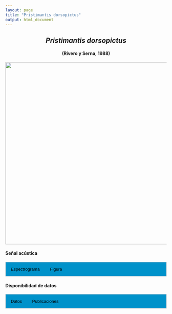 ```yaml
---
layout: page
title: "Pristimantis dorsopictus"
output: html_document
---
```


<style>
/* Simplified CSS for tabs */
.tab {
  overflow: hidden;
  border: 1px solid #ccc;
  background-color: #0092ca;
}
.tab button {
  background-color: inherit;
  float: left;
  border: none;
  cursor: pointer;
  padding: 14px 16px;
  transition: background-color 0.3s;
}
.tab button:hover {
  background-color: #ddd;
}
.tab button.active {
  background-color: #ccc;
}
.tabcontent {
  display: none;
  padding: 6px 12px;
  border: 1px solid #ccc;
  border-top: none;
}
.audio-container {
  margin-bottom: 10px;
}
body h1 {
  display: none;
}
</style>

<script>
function openTab(evt, tabName) {
  document.querySelectorAll('.tabcontent').forEach(tab => tab.style.display = "none");
  document.querySelectorAll('.tablinks').forEach(link => link.classList.remove('active'));
  document.getElementById(tabName).style.display = "block";
  evt.currentTarget.classList.add('active');
}
</script>

<!-- Species presentation -->
<div style="text-align: center;">
  <h2><i>Pristimantis dorsopictus</i></h2>
  <h4>(Rivero y Serna, 1988)</h4>
  <img src="{{ site.baseurl }}/images/especie_Pristimantis_dorsopictus.png" style="width:15cm;">
</div>

#### Señal acústica

<!-- Tabs section -->
<div class="tab">
  <button class="tablinks" onclick="openTab(event, 'Espectro')">Espectrograma</button>
  <button class="tablinks" onclick="openTab(event, 'fig')">Figura</button>
</div>

<!-- Seccion Espectrograma -->
<div id="Espectro" class="tabcontent" style="text-align: center;">
  <video width="100%" height="auto" controls>
    <source src="{{ site.baseurl }}/Espectrograms/dyna_Pristimantis_dorsopictus.mp4" type="video/mp4">
    Tu navegador no soporta el elemento de video.
  </video>
</div>

<!-- Seccion Figura -->
<div id="fig" class="tabcontent" style="text-align: center;">
  <img src="{{ site.baseurl }}/images/spec_Pristimantis_dorsopictus.png" style="width:15cm;">
</div>

#### Disponibilidad de datos

<!-- Tabs section -->
<div class="tab">
  <button class="tablinks" onclick="openTab(event, 'dat')">Datos</button>
  <button class="tablinks" onclick="openTab(event, 'pubs')">Publicaciones</button>
</div>

<!-- Seccion Datos -->
<div id="dat" class="tabcontent">

  <p><strong>Disponibles en CSA-IAVH</strong></p> 
  <p><a href="http://colecciones.humboldt.org.co/rec/sonidos/IAvH-CSA-18808/IAvH-CSA-18808.wav" target="_blank">IAvH-CSA-18808</a></p>
  <p><a href="http://colecciones.humboldt.org.co/rec/sonidos/IAvH-CSA-18809/IAvH-CSA-18809.wav" target="_blank">IAvH-CSA-18809</a></p>
  <p><a href="http://colecciones.humboldt.org.co/rec/sonidos/IAvH-CSA-18810/IAvH-CSA-18810.wav" target="_blank">IAvH-CSA-18810</a></p>
  <p><a href="http://colecciones.humboldt.org.co/rec/sonidos/IAvH-CSA-18811/IAvH-CSA-18811.wav" target="_blank">IAvH-CSA-18811</a></p>
  <p><a href="http://colecciones.humboldt.org.co/rec/sonidos/IAvH-CSA-18813/IAvH-CSA-18813.wav" target="_blank">IAvH-CSA-18813</a></p>
  <p><a href="http://colecciones.humboldt.org.co/rec/sonidos/IAvH-CSA-18812/IAvH-CSA-18812.wav" target="_blank">IAvH-CSA-18812</a></p>
  <p><a href="http://colecciones.humboldt.org.co/rec/sonidos/IAvH-CSA-18814/IAvH-CSA-18814.wav" target="_blank">IAvH-CSA-18814</a></p>
  <p><a href="http://colecciones.humboldt.org.co/rec/sonidos/IAvH-CSA-18815/IAvH-CSA-18815.wav" target="_blank">IAvH-CSA-18815</a></p>

  

</div>

<!-- Seccion Publicaciones -->
<div id="pubs" class="tabcontent">
  <p><strong>Autor_aqui</strong>Patiño-Ocampo E., S. Duarte-Marín y M. Rivera-Correa. 2022. Genética, bioacústica y morfología revelan una nueva especie oculta en Pristimantis dorsopictus (Anura: Strabomantidae). Revista Latinoamericana de Herpetología 5: 60–90. https://doi.org/10.22201/fc.25942158e.2022.1.305. 
  <a href="https://doi.org/10.22201/fc.25942158e.2022.1.305" target="_blank">https://doi.org/10.22201/fc.25942158e.2022.1.305</a></p>
  <p><strong>***</strong><i></i></p>
</div>
